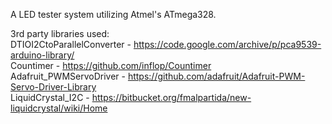 A LED tester system utilizing Atmel's ATmega328.

3rd party libraries used:  
DTIOI2CtoParallelConverter - https://code.google.com/archive/p/pca9539-arduino-library/  
Countimer - https://github.com/inflop/Countimer  
Adafruit_PWMServoDriver - https://github.com/adafruit/Adafruit-PWM-Servo-Driver-Library  
LiquidCrystal_I2C - https://bitbucket.org/fmalpartida/new-liquidcrystal/wiki/Home  
